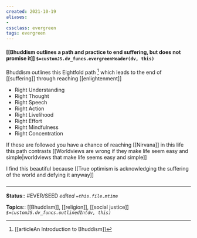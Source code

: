 ```yaml
---
created: 2021-10-19
aliases:
- 
cssclass: evergreen
tags: evergreen
---
```

#### [[Bhuddism outlines a path and practice to end suffering, but does not promise it]] `$=customJS.dv_funcs.evergreenHeader(dv, this)`

Bhuddism outlines this Eightfold path [^3] which leads to the end of [[suffering]] through reaching [[enlightenment]]
- Right Understanding
- Right Thought
- Right Speech
- Right Action
- Right Livelihood
- Right Effort
- Right Mindfulness 
- Right Concentration

If these are followed you have a chance of reaching [[Nirvana]] in this life this path contrasts [[Worldviews are wrong if they make life seem easy and simple|worldviews that make life seems easy and simple]]

I find this beautiful because [[True optimism is acknowledging the suffering of the world and defying it anyway]]
### <hr class="footnote"/>

**Status**:: #EVER/SEED
*edited `=this.file.mtime`*

**Topics**:: [[Bhuddism]], [[religion]], [[social justice]]
*`$=customJS.dv_funcs.outlinedIn(dv, this)`*

[^3]: [[articleAn Introduction to Bhuddism]]
